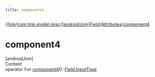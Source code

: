 ```yaml
---
title: component4 -
---
```

//[link](../../../index.md)/[com.tink.model.misc](../../index.md)/[[androidJvm]Field](../index.md)/[Attributes](index.md)/[component4](component4.md)



# component4  
[androidJvm]  
Content  
operator fun [component4](component4.md)(): [Field.InputType](../-input-type/index.md)  



